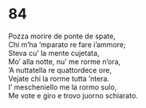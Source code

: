 # 84
  
Pozza morire de ponte de spate,  
Chi m’ha ’mparato re fare i’ammore;  
Steva cu’ la mente cujetata,  
Mo’ alla notte, nu’ me rorme n’ora,  
’A nuttatella re quattordece ore,  
Vejate chi la rorme tutta ’ntera.  
I’ mescheniello me la rormo sulo,  
Me vote e giro e trovo juorno schiarato.
